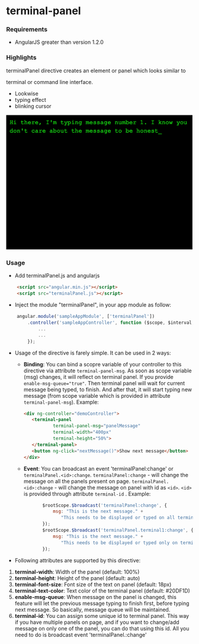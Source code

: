 # terminal-panel

### Requirements

* AngularJS greater than version 1.2.0

### Highlights

terminalPanel directive creates an element or panel which looks similar to

terminal or command line interface.

* Lookwise
* typing effect
* blinking cursor

![alt text](https://github.com/vishalnarkhede/terminal-panel/blob/master/screenshots/screenshot1.png "Logo Title Text 1")

### Usage
* Add terminalPanel.js and angularjs

```html
    <script src="angular.min.js"></script>
    <script src="terminalPanel.js"></script>

```
* Inject the module "terminalPanel", in your app module as follow:

```javascript
    angular.module('sampleAppModule', ['terminalPanel'])
        .controller('sampleAppController', function ($scope, $interval, $rootScope) {
            ...
            ...
        });
```
* Usage of the directive is farely simple. It can be used in 2 ways:

  * **Binding**:
     You can bind a scopre variable of your controller to this directive via attribute `terminal-panel-msg`.
     As soon as scope variable (msg) changes, it will reflect on terminal panel.
     If you provide `enable-msg-queue="true"`. Then terminal panel will wait for
     current message being typed, to finish. And after that, it will start typing
     new message (from scope variable which is provided in attribute `terminal-panel-msg`).
     Example:

    ```html
    <div ng-controller="demoController">
       <terminal-panel
               terminal-panel-msg="panelMessage"
               terminal-width="400px"
               terminal-height="50%">
       </terminal-panel>
       <button ng-click="nextMessage()">Show next message</button>
    </div>
    ```

  * **Event**:
     You can broadcast an event 'terminalPanel:change' or `terminalPanel.<id>:change`.
     `terminalPanel:change` - will change the message on all the panels present on page.
     `terminalPanel.<id>:change` - will change the message on panel with id as `<id>`.
                                 `<id>` is provided through attribute `terminal-id`
                                     .
     Example:
    ```javascript
           $rootScope.$broadcast('terminalPanel:change', {
               msg: "This is the next message." +
                  "This needs to be displayed or typed on all terminal panels on page."
           });
           $rootScope.$broadcast('terminalPanel.terminal1:change', {
               msg: "This is the next message." +
                  "This needs to be displayed or typed only on terminal panel with id as 'terminal1'"
           });
    ```
* Following attributes are supported by this directive:

1. **terminal-width**: Width of the panel (default: 100%)
2. **terminal-height**: Height of the panel (default: auto)
3. **terminal-font-size**: Font size of the text on panel (default: 18px)
4. **terminal-text-color**: Text color of the terminal panel (default: #20DF1D)
5. **enable-msg-queue**: When message on the panel is changed, this feature will
                     let the previous message typing to finish first, before
                     typing next message. So basically, message queue will be
                     maintained.
6. **terminal-id**: You can assign some unique id to terminal panel. This way
                if you have multiple panels on page, and if you want to change/add
                message on only one of the panel, you can do that using this id.
                All you need to do is broadcast event 'terminalPanel.<id>:change'
